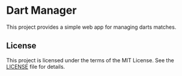 # Dart Manager

This project provides a simple web app for managing darts matches.

## License

This project is licensed under the terms of the MIT License. See the [LICENSE](LICENSE) file for details.
